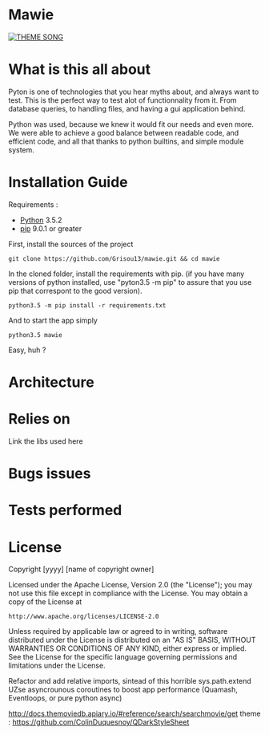 Mawie
===========

[![THEME SONG](http://img.youtube.com/vi/OC2R5fvJsxo/0.jpg)](http://www.youtube.com/watch?v=OC2R5fvJsxo)
# What is this all about

Pyton is one of technologies that you hear myths about, and always want to test. This is the perfect way to test alot of functionnality from it. From database queries, to handling files, and having a gui application behind.

Python was used, because we knew it would fit our needs and even more. We were able to achieve a good balance between readable code, and efficient code, and all that thanks to python builtins, and simple module system.

# Installation Guide

Requirements :
- [Python](https://www.python.org/downloads/release/python-352/) 3.5.2
- [pip](https://packaging.python.org/installing/#install-pip-setuptools-and-wheel) 9.0.1 or greater

First, install the sources of the project
```
git clone https://github.com/Grisou13/mawie.git && cd mawie
```

In the cloned folder, install the requirements with pip.
(if you have many versions of python installed, use "pyton3.5 -m pip" to assure that you use pip that correspont to the good version).
```
python3.5 -m pip install -r requirements.txt
```

And to start the app simply
```
python3.5 mawie
```

Easy, huh ?

# Architecture

# Relies on
Link the libs used here

# Bugs issues

# Tests performed

# License

Copyright [yyyy] [name of copyright owner]

Licensed under the Apache License, Version 2.0 (the "License");
you may not use this file except in compliance with the License.
You may obtain a copy of the License at

    http://www.apache.org/licenses/LICENSE-2.0

Unless required by applicable law or agreed to in writing, software
distributed under the License is distributed on an "AS IS" BASIS,
WITHOUT WARRANTIES OR CONDITIONS OF ANY KIND, either express or implied.
See the License for the specific language governing permissions and
limitations under the License.



Refactor and add relative imports, sintead of this horrible sys.path.extend
UZse asyncrounous coroutines to boost app performance (Quamash, Eventloops, or pure python async)

http://docs.themoviedb.apiary.io/#reference/search/searchmovie/get
theme : https://github.com/ColinDuquesnoy/QDarkStyleSheet
